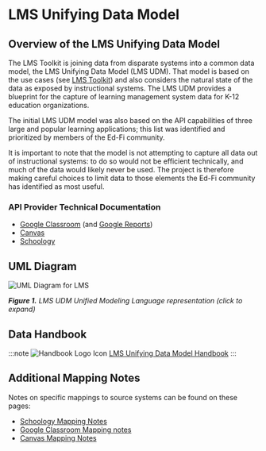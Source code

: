 # LMS Unifying Data Model

## **Overview of the LMS Unifying Data Model**

The LMS Toolkit is joining data from disparate systems into a common data model, the LMS Unifying Data Model (LMS UDM). That model is based on the use cases (see [LMS Toolkit](../readme.md)) and also considers the natural state of the data as exposed by instructional systems. The LMS UDM provides a blueprint for the capture of learning management system data for K-12 education organizations.

The initial LMS UDM model was also based on the API capabilities of three large and popular learning applications; this list was identified and prioritized by members of the Ed-Fi community.

It is important to note that the model is not attempting to capture all data out of instructional systems: to do so would not be efficient technically, and much of the data would likely never be used. The project is therefore making careful choices to limit data to those elements the Ed-Fi community has identified as most useful.

### API Provider Technical Documentation

* [Google Classroom](https://developers.google.com/classroom/reference/rest) (and [Google Reports](https://developers.google.com/admin-sdk/reports/v1/reference))
* [Canvas](https://canvas.instructure.com/doc/api/all_resources.html)
* [Schoology](https://developers.schoology.com/api-documentation/rest-api-v1)

## **UML Diagram**

![UML Diagram for LMS](https://edfidocs.blob.core.windows.net/$web/img/edfi-exchange/technology/ed-fi-lms-toolkit/LMS-UDM-UML.png)

_**Figure 1.** LMS UDM Unified Modeling Language representation (click to expand)_

## Data Handbook

:::note
![Handbook Logo Icon](https://edfidocs.blob.core.windows.net/$web/img/edfi-exchange/technology/ed-fi-lms-toolkit/LMSDataHandbook.png)
[LMS Unifying Data Model Handbook](https://schema.ed-fi.org/lmsudm/index.html#/Assignment)
:::

## Additional Mapping Notes

Notes on specific mappings to source systems can be found on these pages:

* [Schoology Mapping Notes](./schoology-mapping-notes.md)
* [Google Classroom Mapping notes](./google-classroom-mapping-notes.md)
* [Canvas Mapping Notes](./canvas-mapping-notes.md)
